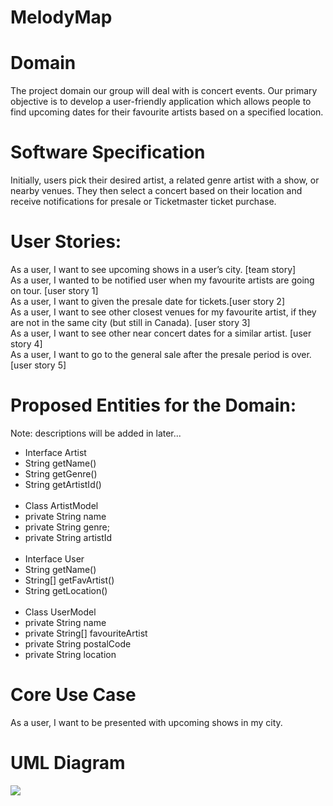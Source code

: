 # MelodyMap


# Domain
The project domain our group will deal with is concert events. Our primary objective is to develop a user-friendly
application which allows people to find upcoming dates for their favourite artists based on a specified location.


# Software Specification
Initially, users pick their desired artist, a related genre artist with a show, or nearby venues. They then select a
concert based on their location and receive notifications for presale or Ticketmaster ticket purchase.


# User Stories:
As a user, I want to see upcoming shows in a user’s city. [team story] <br />
As a user, I wanted to be notified user when my favourite artists are going on tour. [user story 1] <br />
As a user, I want to given the presale date for tickets.[user story 2] <br />
As a user, I want to see other closest venues for my favourite artist, if they are not in the same city (but still in Canada). [user story 3] <br />
As a user, I want to see other near concert dates for a similar artist. [user story 4] <br />
As a user, I want to go to the general sale after the presale period is over. [user story 5] <br />




# Proposed Entities for the Domain:
Note: descriptions will be added in later...
- Interface Artist
- String getName()
- String getGenre()
- String getArtistId()
  <br />
  <br />
- Class ArtistModel
- private String name
- private String genre;
- private String artistId
  <br />
  <br />
- Interface User
- String getName()
- String[] getFavArtist()
- String getLocation()
  <br />
  <br />
- Class UserModel
- private String name
- private String[] favouriteArtist
- private String postalCode
- private String location


# Core Use Case
As a user, I want to be presented with upcoming shows in my city.

# UML Diagram
![](/Users/olindimallika/Downloads/uml_so_far.jpeg)